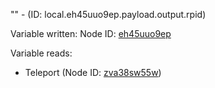 "" - (ID: local.eh45uuo9ep.payload.output.rpid)

Variable written:
Node ID: [eh45uuo9ep](../nodes/eh45uuo9ep.md)

Variable reads:
* Teleport (Node ID: [zva38sw55w](../nodes/zva38sw55w.md))

